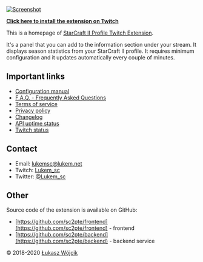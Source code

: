 [![Screenshot](https://sc2pte.lukem.net/images/sc2pte-img.jpg)](https://www.twitch.tv/ext/wg56zk271bqja047pknv3pk65m0rbr)

**[Click here to install the extension on Twitch](https://dashboard.twitch.tv/extensions/wg56zk271bqja047pknv3pk65m0rbr)**

This is a homepage of [StarCraft II Profile Twitch Extension](https://dashboard.twitch.tv/extensions/wg56zk271bqja047pknv3pk65m0rbr).

It's a panel that you can add to the information section under your stream. It displays season statistics from your StarCraft II profile. It requires minimum configuration and it updates automatically every couple of minutes.

## Important links

* [Configuration manual](./howto/)
* [F.A.Q. - Frequently Asked Questions](./faq/)
* [Terms of service](./tos/)
* [Privacy policy](./privacy/)
* [Changelog](./changelog/)
* [API uptime status](https://status.sc2pte.eu/)
* [Twitch status](https://twitchstatus.com/)

## Contact

* Email: [lukemsc@lukem.net](mailto:lukemsc@lukem.net)
* Twitch: [Lukem_sc](http://twitch.tv/lukem_sc)
* Twitter: [@Lukem_sc](http://twitter.com/lukem_sc)

## Other

Source code of the extension is available on GitHub:

* [https://github.com/sc2pte/frontend](https://github.com/sc2pte/frontend) - frontend
* [https://github.com/sc2pte/backend](https://github.com/sc2pte/backend) - backend service

&copy; 2018-2020 [Łukasz Wójcik](https://www.lukaszwojcik.net)
